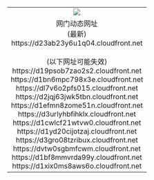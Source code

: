 ﻿<table>
  <tr></tr>
  <tr><td colspan=2 align=center><img src="https://d23ab23y6u1q04.cloudfront.net/Up/oGate.jpg" /></td></tr>
  <tr><td colspan=2 align=center>网门动态网址<br/>(最新)
<br>https://d23ab23y6u1q04.cloudfront.net
<br/><br/>(以下网址可能失效)
<br>https://d19psob7zao2s2.cloudfront.net
<br>https://d1bn6mpc798x3e.cloudfront.net
<br>https://dl7v6o2pfs015.cloudfront.net
<br>https://d2jqj63jwk5tbn.cloudfront.net
<br>https://d1efmn8zome51n.cloudfront.net
<br>https://d3urlyhbfihklx.cloudfront.net
<br>https://d1cwlcf21wtvw0.cloudfront.net
<br>https://d1yd20cijotzaj.cloudfront.net
<br>https://d3gro08tzribux.cloudfront.net
<br>https://dvtw0sgbmfcwm.cloudfront.net
<br>https://d1bf8mmvrda99y.cloudfront.net
<br>https://d1xix0ms8aws6o.cloudfront.net
    </td>
  </tr>
</table>
